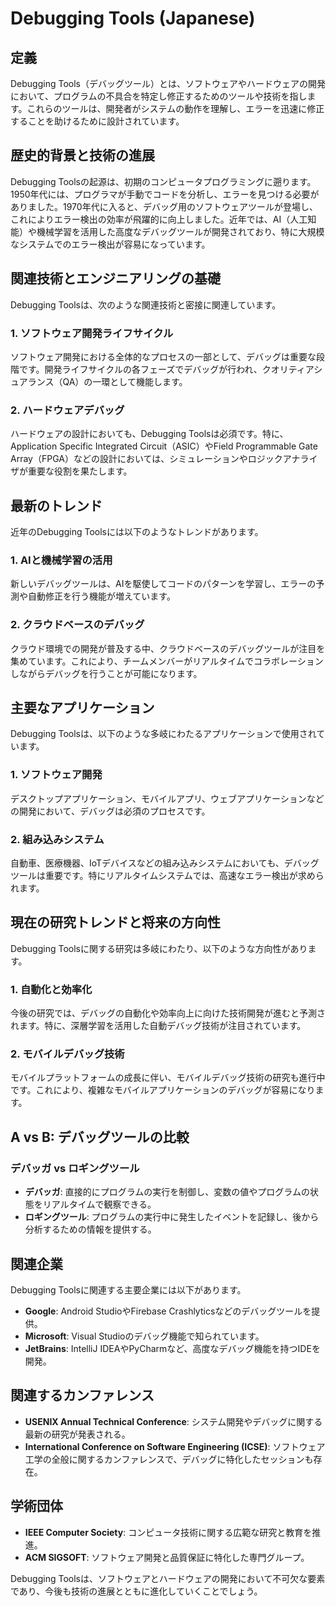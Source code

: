 # Debugging Tools (Japanese)

## 定義
Debugging Tools（デバッグツール）とは、ソフトウェアやハードウェアの開発において、プログラムの不具合を特定し修正するためのツールや技術を指します。これらのツールは、開発者がシステムの動作を理解し、エラーを迅速に修正することを助けるために設計されています。

## 歴史的背景と技術の進展
Debugging Toolsの起源は、初期のコンピュータプログラミングに遡ります。1950年代には、プログラマが手動でコードを分析し、エラーを見つける必要がありました。1970年代に入ると、デバッグ用のソフトウェアツールが登場し、これによりエラー検出の効率が飛躍的に向上しました。近年では、AI（人工知能）や機械学習を活用した高度なデバッグツールが開発されており、特に大規模なシステムでのエラー検出が容易になっています。

## 関連技術とエンジニアリングの基礎
Debugging Toolsは、次のような関連技術と密接に関連しています。

### 1. ソフトウェア開発ライフサイクル
ソフトウェア開発における全体的なプロセスの一部として、デバッグは重要な段階です。開発ライフサイクルの各フェーズでデバッグが行われ、クオリティアシュアランス（QA）の一環として機能します。

### 2. ハードウェアデバッグ
ハードウェアの設計においても、Debugging Toolsは必須です。特に、Application Specific Integrated Circuit（ASIC）やField Programmable Gate Array（FPGA）などの設計においては、シミュレーションやロジックアナライザが重要な役割を果たします。

## 最新のトレンド
近年のDebugging Toolsには以下のようなトレンドがあります。

### 1. AIと機械学習の活用
新しいデバッグツールは、AIを駆使してコードのパターンを学習し、エラーの予測や自動修正を行う機能が増えています。

### 2. クラウドベースのデバッグ
クラウド環境での開発が普及する中、クラウドベースのデバッグツールが注目を集めています。これにより、チームメンバーがリアルタイムでコラボレーションしながらデバッグを行うことが可能になります。

## 主要なアプリケーション
Debugging Toolsは、以下のような多岐にわたるアプリケーションで使用されています。

### 1. ソフトウェア開発
デスクトップアプリケーション、モバイルアプリ、ウェブアプリケーションなどの開発において、デバッグは必須のプロセスです。

### 2. 組み込みシステム
自動車、医療機器、IoTデバイスなどの組み込みシステムにおいても、デバッグツールは重要です。特にリアルタイムシステムでは、高速なエラー検出が求められます。

## 現在の研究トレンドと将来の方向性
Debugging Toolsに関する研究は多岐にわたり、以下のような方向性があります。

### 1. 自動化と効率化
今後の研究では、デバッグの自動化や効率向上に向けた技術開発が進むと予測されます。特に、深層学習を活用した自動デバッグ技術が注目されています。

### 2. モバイルデバッグ技術
モバイルプラットフォームの成長に伴い、モバイルデバッグ技術の研究も進行中です。これにより、複雑なモバイルアプリケーションのデバッグが容易になります。

## A vs B: デバッグツールの比較
### デバッガ vs ロギングツール
- **デバッガ**: 直接的にプログラムの実行を制御し、変数の値やプログラムの状態をリアルタイムで観察できる。
- **ロギングツール**: プログラムの実行中に発生したイベントを記録し、後から分析するための情報を提供する。

## 関連企業
Debugging Toolsに関連する主要企業には以下があります。
- **Google**: Android StudioやFirebase Crashlyticsなどのデバッグツールを提供。
- **Microsoft**: Visual Studioのデバッグ機能で知られています。
- **JetBrains**: IntelliJ IDEAやPyCharmなど、高度なデバッグ機能を持つIDEを開発。

## 関連するカンファレンス
- **USENIX Annual Technical Conference**: システム開発やデバッグに関する最新の研究が発表される。
- **International Conference on Software Engineering (ICSE)**: ソフトウェア工学の全般に関するカンファレンスで、デバッグに特化したセッションも存在。

## 学術団体
- **IEEE Computer Society**: コンピュータ技術に関する広範な研究と教育を推進。
- **ACM SIGSOFT**: ソフトウェア開発と品質保証に特化した専門グループ。

Debugging Toolsは、ソフトウェアとハードウェアの開発において不可欠な要素であり、今後も技術の進展とともに進化していくことでしょう。